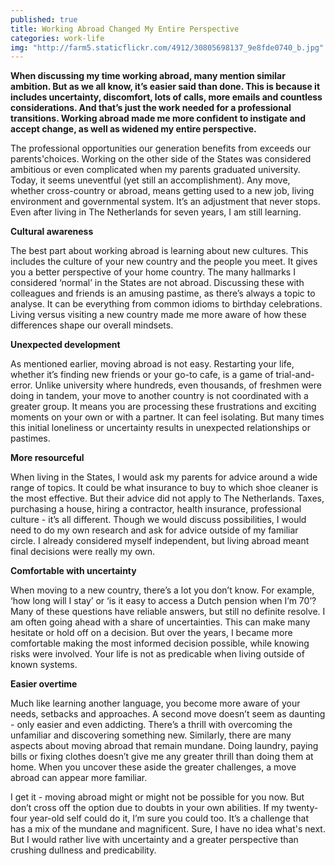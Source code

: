 ```yaml
---
published: true
title: Working Abroad Changed My Entire Perspective
categories: work-life
img: "http://farm5.staticflickr.com/4912/30805698137_9e8fde0740_b.jpg"
---
```

**When discussing my time working abroad, many mention similar ambition. But as we all know, it’s easier said than done. This is because it includes uncertainty, discomfort, lots of calls, more emails and countless considerations. And that’s just the work needed for a professional transitions. Working abroad made me more confident to instigate and accept change, as well as widened my entire perspective.**

The professional opportunities our generation benefits from exceeds our parents'choices. Working on the other side of the States was considered ambitious or even complicated when my parents graduated university. Today, it seems uneventful (yet still an accomplishment). Any move, whether cross-country or abroad, means getting used to a new job, living environment and governmental system. It’s an adjustment that never stops. Even after living in The Netherlands for seven years, I am still learning. 

**Cultural awareness**

The best part about working abroad is learning about new cultures. This includes the culture of your new country and the people you meet. It gives you a better perspective of your home country. The many hallmarks I considered ‘normal’ in the States are not abroad. Discussing these with colleagues and friends is an amusing pastime, as there’s always a topic to analyse. It can be everything from common idioms to birthday celebrations. Living versus visiting a new country made me more aware of how these differences shape our overall mindsets.

**Unexpected development**

As mentioned earlier, moving abroad is not easy. Restarting your life, whether it’s finding new friends or your go-to cafe, is a game of trial-and-error. Unlike university where hundreds, even thousands, of freshmen were doing in tandem, your move to another country is not coordinated with a greater group. It means you are processing these frustrations and exciting moments on your own or with a partner. It can feel isolating. But many times this initial loneliness or uncertainty results in unexpected relationships or pastimes.

**More resourceful**

When living in the States, I would ask my parents for advice around a wide range of topics. It could be what insurance to buy to which shoe cleaner is the most effective. But their advice did not apply to The Netherlands. Taxes, purchasing a house, hiring a contractor, health insurance, professional culture - it’s all different. Though we would discuss possibilities, I would need to do my own research and ask for advice outside of my familiar circle. I already considered myself independent, but living abroad meant final decisions were really my own.

**Comfortable with uncertainty**

When moving to a new country, there’s a lot you don’t know. For example, ‘how long will I stay’ or ‘is it easy to access a Dutch pension when I’m 70’? Many of these questions have reliable answers, but still no definite resolve. I am often going ahead with a share of uncertainties. This can make many hesitate or hold off on a decision. But over the years, I became more comfortable making the most informed decision possible, while knowing risks were involved. Your life is not as predicable when living outside of known systems.

**Easier overtime**

Much like learning another language, you become more aware of your needs, setbacks and approaches. A second move doesn’t seem as daunting - only easier and even addicting. There’s a thrill with overcoming the unfamiliar and discovering something new. Similarly, there are many aspects about moving abroad that remain mundane. Doing laundry, paying bills or fixing clothes doesn’t give me any greater thrill than doing them at home. When you uncover these aside the greater challenges, a move abroad can appear more familiar.

I get it - moving abroad might or might not be possible for you now. But don’t cross off the option due to doubts in your own abilities. If my twenty-four year-old self could do it, I’m sure you could too. It’s a challenge that has a mix of the mundane and magnificent. Sure, I have no idea what's next. But I would rather live with uncertainty and a greater perspective than crushing dullness and predicability.
